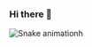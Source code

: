 ### Hi there 👋

![Snake animation](https://github.com/rafaballerini/ArthurPrestes/blob/output/github-contribution-grid-snake.svg)h
